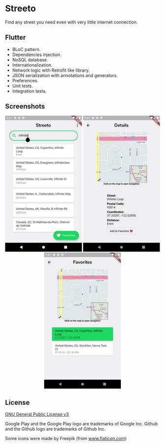 # Streeto

Find any street you need even with very little internet connection.

## Flutter

* BLoC pattern.
* Dependencies injection.
* NoSQL database.
* Internationalization.
* Network logic with Retrofit like library.
* JSON serialization with annotations and generators.
* Preferences.
* Unit tests.
* Integration tests.

## Screenshots

<p align="center">
  <img src="dev/screenshots/en_1.png?raw=true" width="250" alt="Streeto"/>
  <img src="dev/screenshots/en_2.png?raw=true" width="250" alt="Streeto"/>
  <img src="dev/screenshots/en_3.png?raw=true" width="250" alt="Streeto"/>
</p>

## License

[GNU General Public License v3](https://www.gnu.org/licenses/gpl-3.0.en.html "GNU General Public License v3")

Google Play and the Google Play logo are trademarks of Google Inc.
Github and the Github logo are trademarks of Github Inc.

Some icons were made by Freepik (from www.flaticon.com)
